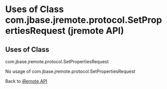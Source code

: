 # Uses of Class com.jbase.jremote.protocol.SetPropertiesRequest (jremote API)

<PageHeader />

## Uses of Class

com.jbase.jremote.protocol.SetPropertiesRequest

No usage of com.jbase.jremote.protocol.SetPropertiesRequest

Back to [jRemote API](./../../README.md)
  
<PageFooter />
